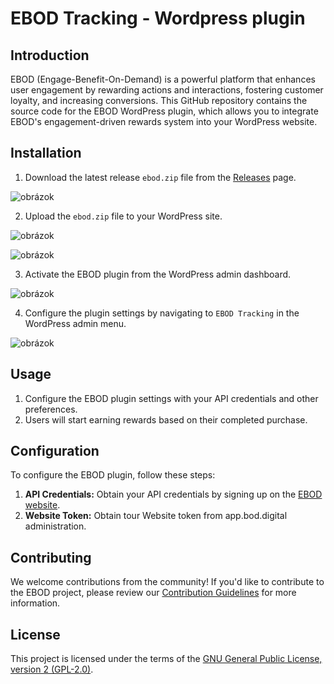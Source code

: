 # EBOD Tracking - Wordpress plugin

## Introduction

EBOD (Engage-Benefit-On-Demand) is a powerful platform that enhances user engagement by rewarding actions and interactions, fostering customer loyalty, and increasing conversions. 
This GitHub repository contains the source code for the EBOD WordPress plugin, which allows you to integrate EBOD's engagement-driven rewards system into your WordPress website.

## Installation

1. Download the latest release `ebod.zip` file from the [Releases](https://github.com/bod-digital/ebod-wordpress-plugin/releases/latest) page.

![obrázok](https://github.com/bod-digital/ebod-wordpress-plugin/assets/142394627/9bd8996f-53bc-42a0-b28d-9702bc248159)

2. Upload the `ebod.zip` file to your WordPress site.

![obrázok](https://github.com/bod-digital/ebod-wordpress-plugin/assets/142394627/306a8c7c-b3a3-4662-bbf6-27c0ca16b74c)

![obrázok](https://github.com/bod-digital/ebod-wordpress-plugin/assets/142394627/996cc2de-7aad-4d71-9a09-c045f06bf3b5)

3. Activate the EBOD plugin from the WordPress admin dashboard.

![obrázok](https://github.com/bod-digital/ebod-wordpress-plugin/assets/142394627/55243db1-019d-4a80-b3ef-569efa69fa9f)

4. Configure the plugin settings by navigating to `EBOD Tracking` in the WordPress admin menu.

![obrázok](https://github.com/bod-digital/ebod-wordpress-plugin/assets/142394627/1bbc5802-e602-46cb-a484-3ff87856adfa)

## Usage

1. Configure the EBOD plugin settings with your API credentials and other preferences.
2. Users will start earning rewards based on their completed purchase.

## Configuration

To configure the EBOD plugin, follow these steps:

1. **API Credentials:** Obtain your API credentials by signing up on the [EBOD website](https://app.bod.digital).
2. **Website Token:** Obtain tour Website token from app.bod.digital administration. 

## Contributing

We welcome contributions from the community! If you'd like to contribute to the EBOD project, please review our [Contribution Guidelines](CONTRIBUTING.md) for more information.

## License

This project is licensed under the terms of the [GNU General Public License, version 2 (GPL-2.0)](LICENSE).
